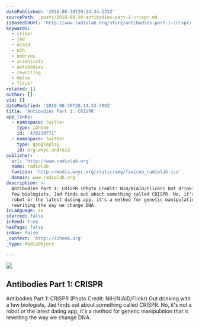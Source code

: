 ```yaml
---
datePublished: '2016-08-30T20:14:34.123Z'
sourcePath: _posts/2016-08-30-antibodies-part-1-crispr.md
isBasedOnUrl: 'http://www.radiolab.org/story/antibodies-part-1-crispr/'
keywords:
  - crispr
  - jad
  - niaid
  - nih
  - embryos
  - scientists
  - antibodies
  - rewriting
  - delve
  - flickr
related: []
author: []
via: {}
dateModified: '2016-08-30T20:14:33.700Z'
title: 'Antibodies Part 1: CRISPR'
app_links:
  - namespace: twitter
    type: iphone
    id: '470219771'
  - namespace: twitter
    type: googleplay
    id: org.wnyc.android
publisher:
  url: 'http://www.radiolab.org'
  name: radiolab
  favicon: 'http://media.wnyc.org/static/img/favicon_radiolab.ico'
  domain: www.radiolab.org
description: >-
  Antibodies Part 1: CRISPR (Photo Credit: NIH/NIAID/Flickr) Out drinking with a
  few biologists, Jad finds out about something called CRISPR. No, it's not a
  robot or the latest dating app, it's a method for genetic manipulation that is
  rewriting the way we change DNA.
inLanguage: en
starred: false
inFeed: true
hasPage: false
inNav: false
_context: 'http://schema.org'
_type: MediaObject

---
```

<article style=""><img src="https://s3-us-west-2.amazonaws.com/the-grid-img/p/49e04f58e4226dc4c2d0eca27f7ce98b9f19c029.jpg" /><h1>Antibodies Part 1: CRISPR</h1><p>Antibodies Part 1: CRISPR (Photo Credit: NIH/NIAID/Flickr) Out drinking with a few biologists, Jad finds out about something called CRISPR. No, it's not a robot or the latest dating app, it's a method for genetic manipulation that is rewriting the way we change DNA.</p></article>